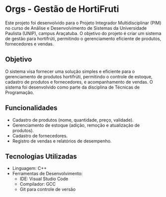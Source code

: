 # Orgs - Gestão de HortiFruti

Este projeto foi desenvolvido para o Projeto Integrador Multidisciplinar (PIM) no curso de Análise e Desenvolvimento de Sistemas da Universidade Paulista (UNIP), campus Araçatuba. O objetivo do projeto é criar um sistema de gestão para hortifrúti, permitindo o gerenciamento eficiente de produtos, fornecedores e vendas.

## Objetivo

O sistema visa fornecer uma solução simples e eficiente para o gerenciamento de produtos hortifrúti, permitindo o controle de estoque, cadastro de produtos e fornecedores, e acompanhamento de vendas. O sistema foi desenvolvido como parte da disciplina de Técnicas de Programação.

## Funcionalidades

* Cadastro de produtos (nome, quantidade, preço, validade).
* Gerenciamento de estoque (adição, remoção e atualização de produtos).
* Cadastro de fornecedores.
* Registro de vendas e relatórios de desempenho.

## Tecnologias Utilizadas

* Linguagem: C++
* Ferramentas de Desenvolvimento:
  * IDE: Visual Studio Code
  * Compilador: GCC
  * Git para controle de versão
